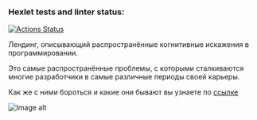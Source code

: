 ### Hexlet tests and linter status:
[![Actions Status](https://github.com/k1ntsugi1/layout-designer-project-lvl1/workflows/hexlet-check/badge.svg)](https://github.com/k1ntsugi1/layout-designer-project-lvl1/actions)

Лeндинг, описывающий распространённые когнитивные искажения в программировании. 

Это самые распространённые проблемы, с которыми сталкиваются многие разработчики в самые различные периоды своей карьеры.

Как же с ними бороться и какие они бывают вы узнаете по [ссылке](https://festive-fruit.surge.sh/)

![Image alt](https://github.com/hexlet-components/projects-css-l1-cognitive-biases/blob/main/test-images/1440px/header-section.png)
